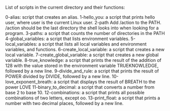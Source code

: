List of scripts in the current directory and their functions:

0-alias:  script that creates an alias.
1-hello_you: a script that prints hello user, where user is the current Linux user.
2-path Add /action to the PATH. /action should be the last directory the shell looks into when looking for a program.
3-paths: a script that counts the number of directories in the PATH
4-global_variables:  a script that lists environment variables.
5-local_variables: a script that lists all local variables and environment variables, and functions.
6-create_local_variable: a script that creates a new local variable.
7-create_global_variable: a script that creates a new global variable.
8-true_knowledge:  a script that prints the result of the addition of 128 with the value stored in the environment variable TRUEKNOWLEDGE, followed by a new line.
9-divide_and_rule: a script that prints the result of POWER divided by DIVIDE, followed by a new line.
10-love_exponent_breath: a script that displays the result of BREATH to the power LOVE
11-binary_to_decimal: a script that converts a number from base 2 to base 10.
12-combinations:  a script that prints all possible combinations of two letters, except oo.
13-print_float: a script that prints a number with two decimal places, followed by a new line.
